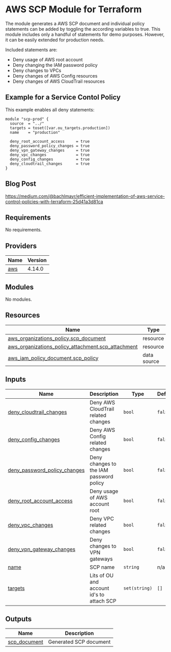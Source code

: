 # AWS SCP Module for Terraform

The module generates a AWS SCP document and individual policy statements can be added by toggling the according variables to true.
This module includes only a handful of statements for demo purposes.
However, it can be easily extended for production needs.

Included statements are:

* Deny usage of AWS root account
* Deny changing the IAM password policy
* Deny changes to VPCs
* Deny changes of AWS Config resources
* Deny changes of AWS CloudTrail resources


## Example for a Service Contol Policy

This example enables all deny statements:

```hcl
module "scp-prod" {
  source  = "../"
  targets = toset([var.ou_targets.production])
  name    = "production"

  deny_root_account_access     = true
  deny_password_policy_changes = true
  deny_vpn_gateway_changes     = true
  deny_vpc_changes             = true
  deny_config_changes          = true
  deny_cloudtrail_changes      = true
}
```

## Blog Post

https://medium.com/@bachlmayr/efficient-implementation-of-aws-service-control-policies-with-terraform-25d41a3d81ca



<!-- BEGIN_TF_DOCS -->
## Requirements

No requirements.

## Providers

| Name | Version |
|------|---------|
| <a name="provider_aws"></a> [aws](#provider\_aws) | 4.14.0 |

## Modules

No modules.

## Resources

| Name | Type |
|------|------|
| [aws_organizations_policy.scp_document](https://registry.terraform.io/providers/hashicorp/aws/latest/docs/resources/organizations_policy) | resource |
| [aws_organizations_policy_attachment.scp_attachment](https://registry.terraform.io/providers/hashicorp/aws/latest/docs/resources/organizations_policy_attachment) | resource |
| [aws_iam_policy_document.scp_policy](https://registry.terraform.io/providers/hashicorp/aws/latest/docs/data-sources/iam_policy_document) | data source |

## Inputs

| Name | Description | Type | Default | Required |
|------|-------------|------|---------|:--------:|
| <a name="input_deny_cloudtrail_changes"></a> [deny\_cloudtrail\_changes](#input\_deny\_cloudtrail\_changes) | Deny AWS CloudTrail related changes | `bool` | `false` | no |
| <a name="input_deny_config_changes"></a> [deny\_config\_changes](#input\_deny\_config\_changes) | Deny AWS Config related changes | `bool` | `false` | no |
| <a name="input_deny_password_policy_changes"></a> [deny\_password\_policy\_changes](#input\_deny\_password\_policy\_changes) | Deny changes to the IAM password policy | `bool` | `false` | no |
| <a name="input_deny_root_account_access"></a> [deny\_root\_account\_access](#input\_deny\_root\_account\_access) | Deny usage of AWS account root | `bool` | `false` | no |
| <a name="input_deny_vpc_changes"></a> [deny\_vpc\_changes](#input\_deny\_vpc\_changes) | Deny VPC related changes | `bool` | `false` | no |
| <a name="input_deny_vpn_gateway_changes"></a> [deny\_vpn\_gateway\_changes](#input\_deny\_vpn\_gateway\_changes) | Deny changes to VPN gateways | `bool` | `false` | no |
| <a name="input_name"></a> [name](#input\_name) | SCP name | `string` | n/a | yes |
| <a name="input_targets"></a> [targets](#input\_targets) | Lits of OU and account id's to attach SCP | `set(string)` | `[]` | no |

## Outputs

| Name | Description |
|------|-------------|
| <a name="output_scp_document"></a> [scp\_document](#output\_scp\_document) | Generated SCP document |
<!-- END_TF_DOCS -->
